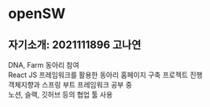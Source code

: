 # openSW

## 자기소개: 2021111896 고나연

DNA, Farm 동아리 참여 <br/>
React JS 프레임워크를 활용한 동아리 홈페이지 구축 프로젝트 진행<br/>
객체지향과 스프링 부트 프레임워크 공부 중<br/>
노션, 슬랙, 깃허브 등의 협업 툴 사용
